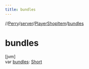 ```yaml
---
title: bundles
---
```

//[Perry](../../../index.html)/[server](../index.html)/[PlayerShopItem](index.html)/[bundles](bundles.html)



# bundles



[jvm]\
var [bundles](bundles.html): [Short](https://kotlinlang.org/api/latest/jvm/stdlib/kotlin/-short/index.html)




